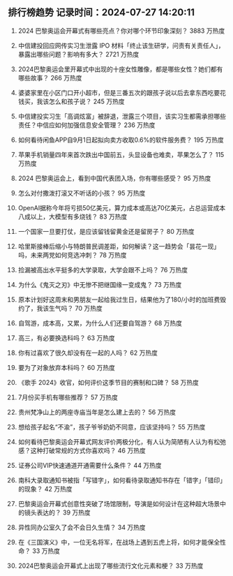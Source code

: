
## 排行榜趋势 记录时间：2024-07-27 14:20:11
  
  1. 2024 巴黎奥运会开幕式有哪些亮点？你对哪个环节印象深刻？ 3883 万热度
    
  2. 中信建投回应网传实习生泄露 IPO 材料「终止该生研学，问责有关责任人」，暴露出哪些问题？影响有多大？ 2721 万热度
    
  3. 2024巴黎奥运会里开幕式中出现的十座女性雕像，都是哪些女性？她们都有哪些故事？ 266 万热度
    
  4. 婆婆家里在小区门口开小超市，但是三番五次的跟孩子说以后去拿东西吃要花钱买，我该怎么和孩子说？ 245 万热度
    
  5. 中信建投实习生「高调炫富」被辞退，泄露三个项目，该实习生都需承担哪些责任？中信应如何加强信息安全管理？ 236 万热度
    
  6. 如何看待闲鱼APP自9月1日起拟向卖方收取0.6%的软件服务费？ 195 万热度
    
  7. 苹果手机销量四年来首次跌出中国前五，头显设备也难卖，苹果怎么了？ 115 万热度
    
  8. 2024 巴黎奥运会上，看到中国代表团入场，你有哪些感受？ 95 万热度
    
  9. 怎么对付撒泼打滚又不听话的小孩？ 95 万热度
    
  10. OpenAI据称今年将亏损50亿美元，算力成本或高达70亿美元，占总运营成本八成以上，大模型有多烧钱？ 83 万热度
    
  11. 一个国家一旦要打仗，是应该留钱留黄金还是留房子？ 80 万热度
    
  12. 哈里斯接棒后缩小与特朗普民调差距，如何解读？这一趋势会「昙花一现」吗，未来两党如何竞选冲刺？ 78 万热度
    
  13. 捡漏被高出水平挺多的大学录取，大学会跟不上吗？ 76 万热度
    
  14. 为什么《鬼灭之刃》中无惨不把继国缘一变成鬼？ 73 万热度
    
  15. 原本计划好这周末和男朋友一起给我过生日，结果他为了180/小时的加班费毁约了，我该生气吗？ 70 万热度
    
  16. 自驾游，成本高，又累，为什么人们还要自驾游？ 68 万热度
    
  17. 高三，有必要换选科吗？ 63 万热度
    
  18. 你有过喜欢了很久却没有在一起的人吗？ 62 万热度
    
  19. 要为了对象放弃本科吗？ 60 万热度
    
  20. 《歌手 2024》收官，如何评价这季节目的赛制和口碑？ 58 万热度
    
  21. 7月份买手机有哪些推荐？ 57 万热度
    
  22. 贵州梵净山上的两座寺庙当年是怎么建上去的？ 56 万热度
    
  23. 想给孩子起名“不渝”，孩子爷爷奶奶不同意，应该坚持吗？ 55 万热度
    
  24. 如何看待巴黎奥运会开幕式网友评价两极分化，有人认为简陋有人认为有松弛感？这种打破常规的方式你喜欢吗？ 46 万热度
    
  25. 证券公司VIP快速通道开通需要什么条件？ 44 万热度
    
  26. 南科大录取通知书被指「写错字」，如何看待录取通知书存在「错字」「错印」的现象？ 42 万热度
    
  27. 巴黎奥运会开幕式创意性突破了场馆限制，导演是如何设计在这种超大场景中的镜头表达的？ 39 万热度
    
  28. 异性同办公室久了会不会日久生情？ 34 万热度
    
  29. 在《三国演义》中，一位无名将军，在战场上遇到五虎上将，如何才能保全性命？ 33 万热度
    
  30. 2024巴黎奥运会开幕式上出现了哪些流行文化元素和梗？ 33 万热度
    